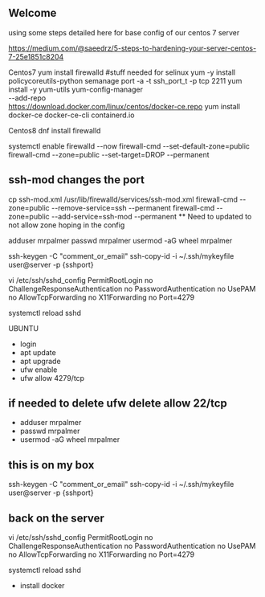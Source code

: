 ## Welcome

using some steps detailed here for base config of our centos 7 server

https://medium.com/@saeedrz/5-steps-to-hardening-your-server-centos-7-25e1851c8204

Centos7
yum install firewalld
#stuff needed for selinux
yum -y install policycoreutils-python
semanage port -a -t ssh_port_t -p tcp 2211
yum install -y yum-utils
yum-config-manager \
    --add-repo \
    https://download.docker.com/linux/centos/docker-ce.repo
yum install docker-ce docker-ce-cli containerd.io

Centos8
dnf install firewalld

systemctl enable firewalld --now
firewall-cmd --set-default-zone=public
firewall-cmd --zone=public --set-target=DROP --permanent
## ssh-mod changes the port
cp ssh-mod.xml /usr/lib/firewalld/services/ssh-mod.xml
firewall-cmd --zone=public --remove-service=ssh --permanent
firewall-cmd --zone=public --add-service=ssh-mod --permanent
** Need to updated to not allow zone hoping in the config

adduser mrpalmer
passwd mrpalmer
usermod -aG wheel mrpalmer

ssh-keygen -C "comment_or_email"
ssh-copy-id -i ~/.ssh/mykeyfile user@server -p {sshport}

vi /etc/ssh/sshd_config
PermitRootLogin no
ChallengeResponseAuthentication no
PasswordAuthentication no
UsePAM no
AllowTcpForwarding no
X11Forwarding no
Port=4279

systemctl reload sshd

UBUNTU
- login
- apt update
- apt upgrade
- ufw enable
- ufw allow 4279/tcp
## if needed to delete   ufw delete allow 22/tcp
- adduser mrpalmer
- passwd mrpalmer
- usermod -aG wheel mrpalmer

## this is on my box
ssh-keygen -C "comment_or_email"
ssh-copy-id -i ~/.ssh/mykeyfile user@server -p {sshport}

## back on the server
vi /etc/ssh/sshd_config
PermitRootLogin no
ChallengeResponseAuthentication no
PasswordAuthentication no
UsePAM no
AllowTcpForwarding no
X11Forwarding no
Port=4279

systemctl reload sshd

- install docker







